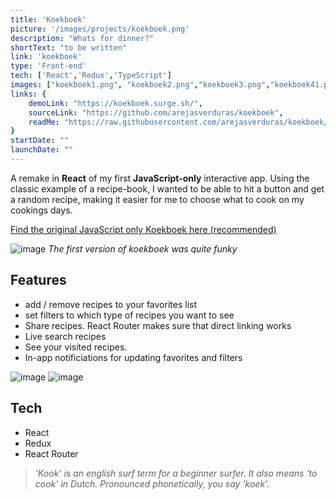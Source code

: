 ```yaml
---
title: 'Koekboek'
picture: '/images/projects/koekboek.png'
description: "Whats for dinner?"
shortText: "to be written"
link: 'koekboek'
type: 'Front-end'
tech: ['React','Redux','TypeScript']
images: ["koekboek1.png", "koekboek2.png","koekboek3.png","koekboek41.png","koekboek5.png","koekboek6.png","koekboek7.png","koekboek-withHeader.png","koekboek-noMore.png"]
links: {
    demoLink: "https://koekboek.surge.sh/",
    sourceLink: "https://github.com/arejasverduras/koekboek",
    readMe: "https://raw.githubusercontent.com/arejasverduras/koekboek/main/README.md"
}
startDate: ""
launchDate: ""
---
```


A remake in **React** of my first **JavaScript-only** interactive app. 
Using the classic example of a recipe-book, I wanted to be able to hit a button and get a random recipe, making it easier for me to choose what to cook on my cookings days.

[Find the original JavaScript only Koekboek here (recommended)](https://next-portfolio-remake.vercel.app/projects/koekboek-original)

![image](/images/projectImages/koekboek-original/koekboek-original1.png)
_The first version of koekboek was quite funky_

## Features ##
- add / remove recipes to your favorites list
- set filters to which type of recipes you want to see
- Share recipes. React Router makes sure that direct linking works
- Live search recipes
- See your visited recipes.
- In-app notificiations for updating favorites and filters

![image](/images/projectImages/koekboek/koekboek41.png)
![image](/images/projectImages/koekboek/koekboek3.png)

## Tech ##
- React
- Redux
- React Router

> _'Kook' is an english surf term for a beginner surfer. It also means 'to cook' in Dutch. Pronounced phonetically, you say 'koek'._
